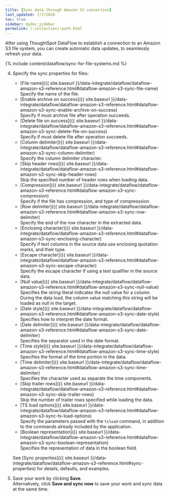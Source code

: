 ```yaml
---
title: [Sync data through Amazon S3 connection]
last_updated: 7/7/2020
toc: true
sidebar: mydoc_sidebar
permalink: /:collection/:path.html
---
```

After using ThoughtSpot DataFlow to establish a connection to an Amazon S3 file system, you can create automatic data updates, to seamlessly refresh your data.

{% include content/dataflow/sync-for-file-systems.md %}

4. Specify the sync properties for files:

   * [File name]({{ site.baseurl }}/data-integrate/dataflow/dataflow-amazon-s3-reference.html#dataflow-amazon-s3-sync-file-name)<br/>Specify the name of the file.
   * [Enable archive on success]({{ site.baseurl }}/data-integrate/dataflow/dataflow-amazon-s3-reference.html#dataflow-amazon-s3-sync-enable-archive-on-success)<br/>Specify if must archive file after operation succeeds.
   * [Delete file on success]({{ site.baseurl }}/data-integrate/dataflow/dataflow-amazon-s3-reference.html#dataflow-amazon-s3-sync-delete-file-on-success)<br/>Specify if must delete file after operation succeeds.
   * [Column delimiter]({{ site.baseurl }}/data-integrate/dataflow/dataflow-amazon-s3-reference.html#dataflow-amazon-s3-sync-column-delimiter)<br/>Specify the column delimiter character.
   * [Skip header rows]({{ site.baseurl }}/data-integrate/dataflow/dataflow-amazon-s3-reference.html#dataflow-amazon-s3-sync-skip-header-rows)<br/>Skip the specified number of header rows when loading data.
   * [Compression]({{ site.baseurl }}/data-integrate/dataflow/dataflow-amazon-s3-reference.html#dataflow-amazon-s3-sync-compression)<br/>Specify if the file has compression, and type of compresssion.
   * [Row delimiter]({{ site.baseurl }}/data-integrate/dataflow/dataflow-amazon-s3-reference.html#dataflow-amazon-s3-sync-row-delimiter)<br/>Specify the end of the row character in the extracted data.
   * [Enclosing character]({{ site.baseurl }}/data-integrate/dataflow/dataflow-amazon-s3-reference.html#dataflow-amazon-s3-sync-enclosing-character)<br/>Specify if text columns in the source data use enclosing quotation marks, and their type.
   * [Escape character]({{ site.baseurl }}/data-integrate/dataflow/dataflow-amazon-s3-reference.html#dataflow-amazon-s3-sync-escape-character)<br/>Specify the escape character if using a text qualifier in the source data.
   * [Null value]({{ site.baseurl }}/data-integrate/dataflow/dataflow-amazon-s3-reference.html#dataflow-amazon-s3-sync-null-value)<br/>Specifies the string literal indicates the null value for a column. During the data load, the column value matching this string will be loaded as null in the target.
   * [Date style]({{ site.baseurl }}/data-integrate/dataflow/dataflow-amazon-s3-reference.html#dataflow-amazon-s3-sync-date-style)<br/>Specifies how to interpret the date format.
   * [Date delimiter]({{ site.baseurl }}/data-integrate/dataflow/dataflow-amazon-s3-reference.html#dataflow-amazon-s3-sync-date-delimiter)<br/>Specifies the separator used in the date format.
   * [Time style]({{ site.baseurl }}/data-integrate/dataflow/dataflow-amazon-s3-reference.html#dataflow-amazon-s3-sync-time-style)<br/>Specifies the format of the time portion in the data.
   * [Time delimiter]({{ site.baseurl }}/data-integrate/dataflow/dataflow-amazon-s3-reference.html#dataflow-amazon-s3-sync-time-delimiter)<br/>Specifies the character used as separate the time components.
   * [Skip trailer rows]({{ site.baseurl }}/data-integrate/dataflow/dataflow-amazon-s3-reference.html#dataflow-amazon-s3-sync-skip-trailer-rows)<br/>Skip the number of trailer rows specified while loading the data.
   * [TS load options]({{ site.baseurl }}/data-integrate/dataflow/dataflow-amazon-s3-reference.html#dataflow-amazon-s3-sync-ts-load-options)<br/>Specify the parameters passed with the <code>tsload</code> command, in addition to the commands already included by the application.
   * [Boolean representation]({{ site.baseurl }}/data-integrate/dataflow/dataflow-amazon-s3-reference.html#dataflow-amazon-s3-sync-boolean-representation)<br/>Specifies the representation of data in the boolean field.

   See [Sync properties]({{ site.baseurl }}/data-integrate/dataflow/dataflow-amazon-s3-reference.html#sync-properties) for details, defaults, and examples.

5. Save your work by clicking **Save**.<br/>Alternatively, click **Save and sync now** to save your work and sync data at the same time.
